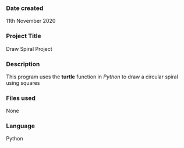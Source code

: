 ### Date created
11th November 2020

### Project Title
Draw Spiral Project

### Description
This program uses the **turtle** function in _Python_ to draw a circular spiral using
squares

### Files used
None

### Language
Python
